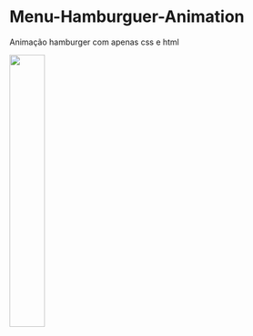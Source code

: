 # Menu-Hamburguer-Animation
Animação hamburger com apenas css e html

<img width="35%" src="https://user-images.githubusercontent.com/38302212/150642648-05b80e31-7a43-4c8e-8552-6181207fa880.gif"/>
